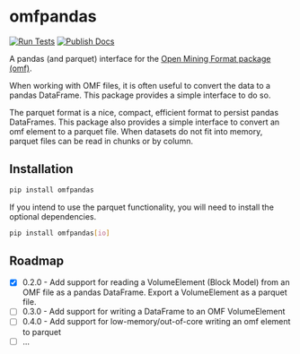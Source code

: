 # omfpandas

[![Run Tests](https://github.com/Elphick/omfpandas/actions/workflows/poetry_build_and_test.yml/badge.svg?branch=main)](https://github.com/Elphick/omfpandas/actions/workflows/poetry_build_and_test.yml)
[![Publish Docs](https://github.com/Elphick/omfpandas/actions/workflows/poetry_sphinx_docs_to_gh_pages.yml/badge.svg?branch=main)](https://github.com/Elphick/omfpandas/actions/workflows/poetry_sphinx_docs_to_gh_pages.yml)

A pandas (and parquet) interface for the [Open Mining Format package (omf)](https://omf.readthedocs.io/en/latest/).

When working with OMF files, it is often useful to convert the data to a pandas DataFrame.
This package provides a simple interface to do so.

The parquet format is a nice, compact, efficient format to persist pandas DataFrames.
This package also provides a simple interface to convert an omf element to a parquet file.
When datasets do not fit into memory, parquet files can be read in chunks or by column.

## Installation

```bash
pip install omfpandas
```

If you intend to use the parquet functionality, you will need to install the optional dependencies.

```bash
pip install omfpandas[io]
```

## Roadmap

- [x] 0.2.0 - Add support for reading a VolumeElement (Block Model) from an OMF file as a pandas DataFrame. 
  Export a VolumeElement as a parquet file.
- [ ] 0.3.0 - Add support for writing a DataFrame to an OMF VolumeElement
- [ ] 0.4.0 - Add support for low-memory/out-of-core writing an omf element to parquet
- [ ] ...
